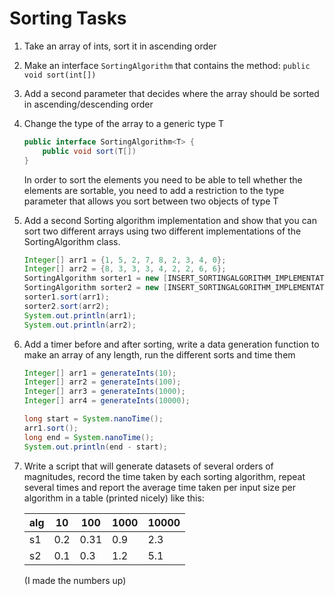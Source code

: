 # Sorting Tasks

1. Take an array of ints, sort it in ascending order
1. Make an interface `SortingAlgorithm` that contains the method: `public void sort(int[])`
1. Add a second parameter that decides where the array should be sorted in ascending/descending order
1. Change the type of the array to a generic type T

    ```java
    public interface SortingAlgorithm<T> {
        public void sort(T[])
    }
    ```

    In order to sort the elements you need to be able to tell whether the elements are sortable, you need to add a restriction to the type parameter that allows you sort between two objects of type T
1. Add a second Sorting algorithm implementation and show that you can sort two different arrays using two different implementations of the SortingAlgorithm class.

    ```java
    Integer[] arr1 = {1, 5, 2, 7, 8, 2, 3, 4, 0};
    Integer[] arr2 = {8, 3, 3, 3, 4, 2, 2, 6, 6};
    SortingAlgorithm sorter1 = new [INSERT_SORTINGALGORITHM_IMPLEMENTATION_HERE];
    SortingAlgorithm sorter2 = new [INSERT_SORTINGALGORITHM_IMPLEMENTATION_HERE];
    sorter1.sort(arr1);
    sorter2.sort(arr2);
    System.out.println(arr1);
    System.out.println(arr2);
    ```
1. Add a timer before and after sorting, write a data generation function to make an array of any length, run the different sorts and time them

    ```java
    Integer[] arr1 = generateInts(10);
    Integer[] arr2 = generateInts(100);
    Integer[] arr3 = generateInts(1000);
    Integer[] arr4 = generateInts(10000);

    long start = System.nanoTime();
    arr1.sort();
    long end = System.nanoTime();
    System.out.println(end - start);
    ```

1. Write a script that will generate datasets of several orders of magnitudes, record the time taken by each sorting algorithm, repeat several times and report the average time taken per input size per algorithm in a table (printed nicely) like this:

    |alg|10|100|1000|10000|
    |-|-|-|-|-|
    |s1|0.2|0.31|0.9|2.3|
    |s2|0.1|0.3|1.2|5.1|

    (I made the numbers up)